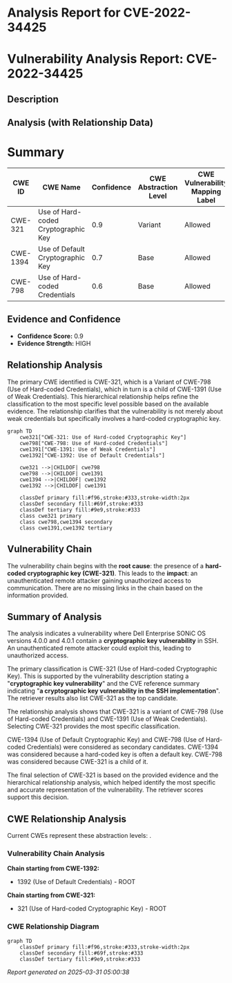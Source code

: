 # Analysis Report for CVE-2022-34425

# Vulnerability Analysis Report: CVE-2022-34425

## Description



## Analysis (with Relationship Data)

# Summary
| CWE ID | CWE Name | Confidence | CWE Abstraction Level | CWE Vulnerability Mapping Label | CWE-Vulnerability Mapping Notes |
|---|---|---|---|---|---|
| CWE-321 | Use of Hard-coded Cryptographic Key | 0.9 | Variant | Allowed | Primary CWE |
| CWE-1394 | Use of Default Cryptographic Key | 0.7 | Base | Allowed | Secondary Candidate |
| CWE-798 | Use of Hard-coded Credentials | 0.6 | Base | Allowed | Secondary Candidate |

## Evidence and Confidence

*   **Confidence Score:** 0.9
*   **Evidence Strength:** HIGH

## Relationship Analysis
The primary CWE identified is CWE-321, which is a Variant of CWE-798 (Use of Hard-coded Credentials), which in turn is a child of CWE-1391 (Use of Weak Credentials). This hierarchical relationship helps refine the classification to the most specific level possible based on the available evidence. The relationship clarifies that the vulnerability is not merely about weak credentials but specifically involves a hard-coded cryptographic key.

```mermaid
graph TD
    cwe321["CWE-321: Use of Hard-coded Cryptographic Key"]
    cwe798["CWE-798: Use of Hard-coded Credentials"]
    cwe1391["CWE-1391: Use of Weak Credentials"]
    cwe1392["CWE-1392: Use of Default Credentials"]

    cwe321 -->|CHILDOF| cwe798
    cwe798 -->|CHILDOF| cwe1391
    cwe1394 -->|CHILDOF| cwe1392
    cwe1392 -->|CHILDOF| cwe1391

    classDef primary fill:#f96,stroke:#333,stroke-width:2px
    classDef secondary fill:#69f,stroke:#333
    classDef tertiary fill:#9e9,stroke:#333
    class cwe321 primary
    class cwe798,cwe1394 secondary
    class cwe1391,cwe1392 tertiary
```

## Vulnerability Chain
The vulnerability chain begins with the **root cause**: the presence of a **hard-coded cryptographic key (CWE-321)**. This leads to the **impact**: an unauthenticated remote attacker gaining unauthorized access to communication. There are no missing links in the chain based on the information provided.

## Summary of Analysis
The analysis indicates a vulnerability where Dell Enterprise SONiC OS versions 4.0.0 and 4.0.1 contain a **cryptographic key vulnerability** in SSH. An unauthenticated remote attacker could exploit this, leading to unauthorized access.

The primary classification is CWE-321 (Use of Hard-coded Cryptographic Key). This is supported by the vulnerability description stating a "**cryptographic key vulnerability**" and the CVE reference summary indicating "**a cryptographic key vulnerability in the SSH implementation**". The retriever results also list CWE-321 as the top candidate.

The relationship analysis shows that CWE-321 is a variant of CWE-798 (Use of Hard-coded Credentials) and CWE-1391 (Use of Weak Credentials). Selecting CWE-321 provides the most specific classification.

CWE-1394 (Use of Default Cryptographic Key) and CWE-798 (Use of Hard-coded Credentials) were considered as secondary candidates. CWE-1394 was considered because a hard-coded key is often a default key. CWE-798 was considered because CWE-321 is a child of it.

The final selection of CWE-321 is based on the provided evidence and the hierarchical relationship analysis, which helped identify the most specific and accurate representation of the vulnerability. The retriever scores support this decision.


## CWE Relationship Analysis

Current CWEs represent these abstraction levels: .


### Vulnerability Chain Analysis

**Chain starting from CWE-1392:**
- 1392 (Use of Default Credentials) - ROOT


**Chain starting from CWE-321:**
- 321 (Use of Hard-coded Cryptographic Key) - ROOT



### CWE Relationship Diagram

```mermaid
graph TD
    classDef primary fill:#f96,stroke:#333,stroke-width:2px
    classDef secondary fill:#69f,stroke:#333
    classDef tertiary fill:#9e9,stroke:#333
```



*Report generated on 2025-03-31 05:00:38*

